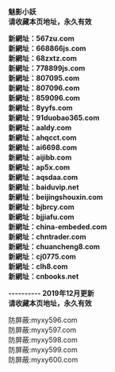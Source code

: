 <p><b>魅影小妖<br>
请收藏本页地址，永久有效<br>

新網址：567zu.com<br>
新網址：668866js.com<br>
新網址：68zxtz.com<br>
新網址：778899js.com<br>
新網址：807095.com<br>
新網址：807096.com<br>
新網址：859096.com<br>
新網址：8yyfs.com<br>
新網址：91duobao365.com<br>
新網址：aaldy.com<br>
新網址：ahqcct.com<br>
新網址：ai6698.com<br>
新網址：aijibb.com<br>
新網址：ap5x.com<br>
新網址：aqsdaa.com<br>
新網址：baiduvip.net<br>
新網址：beijingshouxin.com<br>
新網址：bjbrcy.com<br>
新網址：bjjiafu.com<br>
新網址：china-embeded.com<br>
新網址：chntrader.com<br>
新網址：chuancheng8.com<br>
新網址：cj0775.com<br>
新網址：clh8.com<br>
新網址：cnbooks.net<br>

---------- 2019年12月更新<br>
请收藏本页地址，永久有效</b></p>

防屏蔽:myxy596.com<br>
防屏蔽:myxy597.com<br>
防屏蔽:myxy598.com<br>
防屏蔽:myxy599.com<br>
防屏蔽:myxy600.com<br>

